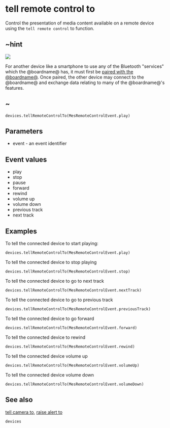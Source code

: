 # tell remote control to

Control the presentation of media content available on a remote device using the `tell remote control` to function.

## ~hint
![](/static/bluetooth/Bluetooth_SIG.png)

For another device like a smartphone to use any of the Bluetooth "services" which the @boardname@ has, it must first be [paired with the @boardname@](/reference/bluetooth/bluetooth-pairing). Once paired, the other device may connect to the @boardname@ and exchange data relating to many of the @boardname@'s features.

## ~


```sig
devices.tellRemoteControlTo(MesRemoteControlEvent.play)
```

## Parameters

* event - an event identifier

## Event values

* play
* stop
* pause
* forward
* rewind
* volume up
* volume down
* previous track
* next track

## Examples

To tell the connected device to start playing:

```blocks
devices.tellRemoteControlTo(MesRemoteControlEvent.play)
```

To tell the connected device to stop playing

```blocks
devices.tellRemoteControlTo(MesRemoteControlEvent.stop)
```

To tell the connected device to go to next track

```blocks
devices.tellRemoteControlTo(MesRemoteControlEvent.nextTrack)
```

To tell the connected device to go to previous track

```blocks
devices.tellRemoteControlTo(MesRemoteControlEvent.previousTrack)
```

To tell the connected device to go forward

```blocks
devices.tellRemoteControlTo(MesRemoteControlEvent.forward)
```

To tell the connected device to rewind

```blocks
devices.tellRemoteControlTo(MesRemoteControlEvent.rewind)
```

To tell the connected device volume up

```blocks
devices.tellRemoteControlTo(MesRemoteControlEvent.volumeUp)
```

To tell the connected device volume down

```blocks
devices.tellRemoteControlTo(MesRemoteControlEvent.volumeDown)
```

## See also

[tell camera to](/reference/devices/tell-camera-to), [raise alert to](/reference/devices/raise-alert-to)


```package
devices
```
